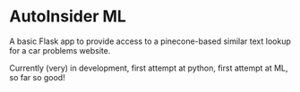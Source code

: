 # AutoInsider ML

A basic Flask app to provide access to a pinecone-based similar text lookup for a car problems website.

Currently (very) in development, first attempt at python, first attempt at ML, so far so good!